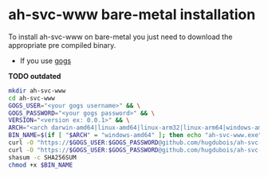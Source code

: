 # ah-svc-www bare-metal installation

To install ah-svc-www on bare-metal you just need to download the appropriate pre compiled binary.

- If you use [gogs](https://gogs.io/)

__TODO outdated__

```bash
mkdir ah-svc-www
cd ah-svc-www
GOGS_USER="<your gogs username>" && \
GOGS_PASSWORD="<your gogs password>" && \
VERSION="<version ex: 0.0.1>" && \
ARCH="<arch darwin-amd64|linux-amd64|linux-arm32|linux-arm64|windows-amd64>" && \
BIN_NAME=$(if [ "$ARCH" = "windows-amd64" ]; then echo "ah-svc-www.exe"; else echo "ah-svc-www"; fi) && \
curl -O "https://$GOGS_USER:$GOGS_PASSWORD@github.com/hugdubois/ah-svc-www/raw/v$VERSION/_build/packaged/$ARCH/$BIN_NAME" && \
curl -O "https://$GOGS_USER:$GOGS_PASSWORD@github.com/hugdubois/ah-svc-www/raw/v$VERSION/_build/packaged/$ARCH/SHA256SUM" && \
shasum -c SHA256SUM
chmod +x $BIN_NAME
```
